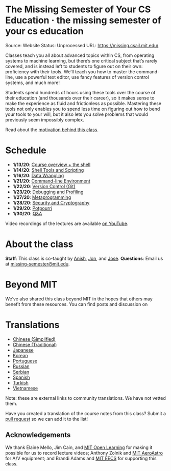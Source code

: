 # The Missing Semester of Your CS Education · the missing semester of your cs education

Source: Website
Status: Unprocessed
URL: https://missing.csail.mit.edu/

Classes teach you all about advanced topics within CS, from operating systems to machine learning, but there’s one critical subject that’s rarely covered, and is instead left to students to figure out on their own: proficiency with their tools. We’ll teach you how to master the command-line, use a powerful text editor, use fancy features of version control systems, and much more!

Students spend hundreds of hours using these tools over the course of their education (and thousands over their career), so it makes sense to make the experience as fluid and frictionless as possible. Mastering these tools not only enables you to spend less time on figuring out how to bend your tools to your will, but it also lets you solve problems that would previously seem impossibly complex.

Read about the [motivation behind this class](https://missing.csail.mit.edu/about/).

# Schedule

- **1/13/20**: [Course overview + the shell](https://missing.csail.mit.edu/2020/course-shell/)
- **1/14/20**: [Shell Tools and Scripting](https://missing.csail.mit.edu/2020/shell-tools/)
- **1/16/20**: [Data Wrangling](https://missing.csail.mit.edu/2020/data-wrangling/)
- **1/21/20**: [Command-line Environment](https://missing.csail.mit.edu/2020/command-line/)
- **1/22/20**: [Version Control (Git)](https://missing.csail.mit.edu/2020/version-control/)
- **1/23/20**: [Debugging and Profiling](https://missing.csail.mit.edu/2020/debugging-profiling/)
- **1/27/20**: [Metaprogramming](https://missing.csail.mit.edu/2020/metaprogramming/)
- **1/28/20**: [Security and Cryptography](https://missing.csail.mit.edu/2020/security/)
- **1/29/20**: [Potpourri](https://missing.csail.mit.edu/2020/potpourri/)
- **1/30/20**: [Q&A](https://missing.csail.mit.edu/2020/qa/)

Video recordings of the lectures are available [on YouTube](https://www.youtube.com/playlist?list=PLyzOVJj3bHQuloKGG59rS43e29ro7I57J).

# About the class

**Staff**: This class is co-taught by [Anish](https://www.anishathalye.com/), [Jon](https://thesquareplanet.com/), and [Jose](http://josejg.com/). **Questions**: Email us at [missing-semester@mit.edu](mailto:missing-semester@mit.edu).

# Beyond MIT

We’ve also shared this class beyond MIT in the hopes that others may benefit from these resources. You can find posts and discussion on

# Translations

- [Chinese (Simplified)](https://missing-semester-cn.github.io/)
- [Chinese (Traditional)](https://missing-semester-zh-hant.github.io/)
- [Japanese](https://missing-semester-jp.github.io/)
- [Korean](https://missing-semester-kr.github.io/)
- [Portuguese](https://missing-semester-pt.github.io/)
- [Russian](https://missing-semester-rus.github.io/)
- [Serbian](https://netboxify.com/missing-semester/)
- [Spanish](https://missing-semester-esp.github.io/)
- [Turkish](https://missing-semester-tr.github.io/)
- [Vietnamese](https://missing-semester-vn.github.io/)

Note: these are external links to community translations. We have not vetted them.

Have you created a translation of the course notes from this class? Submit a [pull request](https://github.com/missing-semester/missing-semester/pulls) so we can add it to the list!

## Acknowledgements

We thank Elaine Mello, Jim Cain, and [MIT Open Learning](https://openlearning.mit.edu/) for making it possible for us to record lecture videos; Anthony Zolnik and [MIT AeroAstro](https://aeroastro.mit.edu/) for A/V equipment; and Brandi Adams and [MIT EECS](https://www.eecs.mit.edu/) for supporting this class.